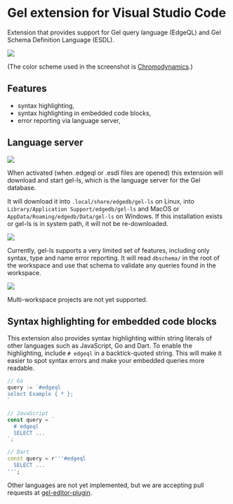 # Gel extension for Visual Studio Code

Extension that provides support for Gel query language (EdgeQL) and Gel Schema Definition Language (ESDL).

![](https://geldata.github.io/gel-editor-plugin/edgedb-st.png)

(The color scheme used in the screenshot is
[Chromodynamics](https://github.com/MagicStack/Chromodynamics).)

## Features

- syntax highlighting,
- syntax highlighting in embedded code blocks,
- error reporting via language server,

## Language server

![](./readmes/vscode-gel-ls.gif)

When activated (when .edgeql or .esdl files are opened) this extension will
download and start gel-ls, which is the language server for the Gel database.

It will download it into `.local/share/edgedb/gel-ls` on Linux,
into `Library/Application Support/edgedb/gel-ls` and MacOS
or `AppData/Roaming/edgedb/Data/gel-ls` on Windows.
If this installation exists or gel-ls is in system path,
it will not be re-downloaded.

![](./readmes/vscode-status-bar.png)

Currently, gel-ls supports a very limited set of features, including only
syntax, type and name error reporting.
It will read `dbschema/` in the root of the workspace and use that schema
to validate any queries found in the workspace.

![](./readmes/vscode-name-error.png)

Multi-workspace projects are not yet supported.

## Syntax highlighting for embedded code blocks

This extension also provides syntax highlighting within string literals of other languages such as JavaScript, Go and Dart.
To enable the highlighting, include `# edgeql` in a backtick-quoted string.
This will make it easier to spot syntax errors and make your embedded queries more readable.

```go
// Go
query := `#edgeql
select Example { * };
`
```

```javascript
// JavaScript
const query = `
  # edgeql
  SELECT ...
`;
```

```dart
// Dart
const query = r'''#edgeql
  SELECT ...
''';
```

Other languages are not yet implemented, but we are accepting pull requests at [gel-editor-plugin](https://github.com/gel/gel-editor-plugin).
